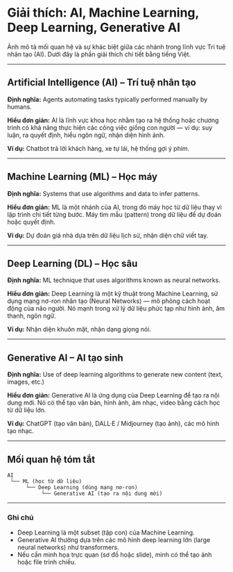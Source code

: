 # Giải thích: AI, Machine Learning, Deep Learning, Generative AI

Ảnh mô tả mối quan hệ và sự khác biệt giữa các nhánh trong lĩnh vực Trí tuệ nhân tạo (AI). Dưới đây là phần giải thích chi tiết bằng tiếng Việt.

---

## Artificial Intelligence (AI) – Trí tuệ nhân tạo
**Định nghĩa:** Agents automating tasks typically performed manually by humans.

**Hiểu đơn giản:** AI là lĩnh vực khoa học nhằm tạo ra hệ thống hoặc chương trình có khả năng thực hiện các công việc giống con người — ví dụ: suy luận, ra quyết định, hiểu ngôn ngữ, nhận diện hình ảnh.

**Ví dụ:** Chatbot trả lời khách hàng, xe tự lái, hệ thống gợi ý phim.

---

## Machine Learning (ML) – Học máy
**Định nghĩa:** Systems that use algorithms and data to infer patterns.

**Hiểu đơn giản:** ML là một nhánh của AI, trong đó máy học từ dữ liệu thay vì lập trình chi tiết từng bước. Máy tìm mẫu (pattern) trong dữ liệu để dự đoán hoặc quyết định.

**Ví dụ:** Dự đoán giá nhà dựa trên dữ liệu lịch sử, nhận diện chữ viết tay.

---

## Deep Learning (DL) – Học sâu
**Định nghĩa:** ML technique that uses algorithms known as neural networks.

**Hiểu đơn giản:** Deep Learning là một kỹ thuật trong Machine Learning, sử dụng mạng nơ-ron nhân tạo (Neural Networks) — mô phỏng cách hoạt động của não người. Nó mạnh trong xử lý dữ liệu phức tạp như hình ảnh, âm thanh, ngôn ngữ.

**Ví dụ:** Nhận diện khuôn mặt, nhận dạng giọng nói.

---

## Generative AI – AI tạo sinh
**Định nghĩa:** Use of deep learning algorithms to generate new content (text, images, etc.)

**Hiểu đơn giản:** Generative AI là ứng dụng của Deep Learning để tạo ra nội dung mới. Nó có thể tạo văn bản, hình ảnh, âm nhạc, video bằng cách học từ dữ liệu lớn.

**Ví dụ:** ChatGPT (tạo văn bản), DALL·E / Midjourney (tạo ảnh), các mô hình tạo nhạc.

---

## Mối quan hệ tóm tắt
```
AI 
 └── ML (học từ dữ liệu)
      └── Deep Learning (dùng mạng nơ-ron)
           └── Generative AI (tạo ra nội dung mới)
```

---

### Ghi chú
- Deep Learning là một subset (tập con) của Machine Learning.  
- Generative AI thường dựa trên các mô hình deep learning lớn (large neural networks) như transformers.  
- Nếu cần minh họa trực quan (sơ đồ hoặc slide), mình có thể tạo ảnh hoặc file trình chiếu.

